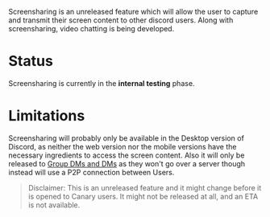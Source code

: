 <!-- TITLE: Screensharing -->
<!-- SUBTITLE: Coming Soon! -->

Screensharing is an unreleased feature which will allow the user to capture and transmit their screen content to other discord users. Along with screensharing, video chatting is being developed.

# Status
Screensharing is currently in the **internal testing** phase.
# Limitations
Screensharing will probably only be available in the Desktop version of Discord, as neither the web version nor the mobile versions have the necessary ingredients to access the screen content. Also it will only be released to [Group DMs and DMs](/direct-messages) as they won't go over a server though instead will use a P2P connection between Users.

> Disclaimer: This is an unreleased feature and it might change before it is opened to Canary users. It might not be released at all, and an ETA is not available.